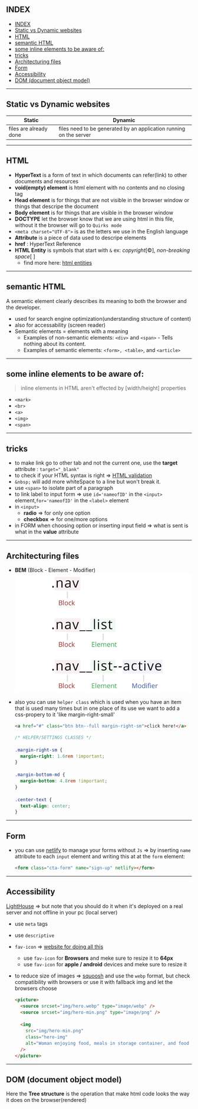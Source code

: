## INDEX

- [INDEX](#index)
- [Static vs Dynamic websites](#static-vs-dynamic-websites)
- [HTML](#html)
- [semantic HTML](#semantic-html)
- [some inline elements to be aware of:](#some-inline-elements-to-be-aware-of)
- [tricks](#tricks)
- [Architecturing files](#architecturing-files)
- [Form](#form)
- [Accessibility](#accessibility)
- [DOM (document object model)](#dom-document-object-model)

---

## Static vs Dynamic websites

| Static                 | Dynamic                                                            |
| ---------------------- | ------------------------------------------------------------------ |
| files are already done | files need to be generated by an application running on the server |

---

## HTML

- **HyperText** is a form of text in which documents can refer(link) to other documents and resources
- **void(empty) element** is html element with no contents and no closing tag
- **Head element** is for things that are not visible in the browser window or things that descripe the document
- **Body element** is for things that are visible in the browser window
- **DOCTYPE** let the browser know that we are using html in this file, without it the browser will go to `Quirks mode`
- `<meta charset="UTF-8">` is as the letters we use in the English language
- **Attribute** is a piece of data used to descripe elements
- **href** : HyperText Reference
- **HTML Entity** is symbols that start with `&` ex: _copyright_[&copy;], _non-breaking space_[&nbsp;]
  - find more here: [html entities](https://www.w3schools.com/html/html_entities.asp)

---

## semantic HTML

A semantic element clearly describes its meaning to both the browser and the developer.

- used for search engine optimization(understanding structure of content)
- also for accessability (screen reader)
- Semantic elements = elements with a meaning
  - Examples of non-semantic elements: `<div>` and `<span>` - Tells nothing about its content.
  - Examples of semantic elements: `<form>, <table>`, and `<article>`

---

## some inline elements to be aware of:

> inline elements in HTML aren't effected by [width/height] properties

- `<mark>`
- `<br>`
- `<a>`
- `<img>`
- `<span>`

---

## tricks

- to make link go to other tab and not the current one, use the **target** attribute : `target="_blank"`
- to check if your HTML syntax is right => [HTML validation](https://validator.w3.org/)
- `&nbsp;` will add more whiteSpace to a line but won't break it.
- use `<span>` to isolate part of a paragraph
- to link label to input form => use `id='nameofID'` in the `<input>` element,`for='nameofID'` in the `<label>` element
- in `<input>`
  - **radio** => for only one option
  - **checkbox** => for one/more options
- in FORM when choosing option or inserting input field => what is sent is what in the **value** attribute

---

## Architecturing files

- **BEM** (Block - Element - Modifier)
  ![bem](./img/bem.jpg)

- also you can use `helper class` which is used when you have an item that is used many times but in one place of its use we want to add a css-propery to it 'like margin-right-small'

  ```html
  <a href="#" class="btn btn--full margin-right-sm">click here!</a>
  ```

  ```css
  /* HELPER/SETTINGS CLASSES */

  .margin-right-sm {
    margin-right: 1.6rem !important;
  }

  .margin-bottom-md {
    margin-bottom: 4.8rem !important;
  }

  .center-text {
    text-align: center;
  }
  ```

---

## Form

- you can use [netlify](https://www.netlify.com/) to manage your forms without `Js` => by inserting `name` attribute to each `input` element and writing this at at the `form` element:
  ```html
  <form class="cta-form" name="sign-up" netlify></form>
  ```

---

## Accessibility

[LightHouse](https://developers.google.com/web/tools/lighthouse) => but note that you should do it when it's deployed on a real server and not offline in your pc (local server)

- use `meta` tags
- use `descriptive`
- `fav-icon` => [website for doing all this](https://www.favicon-generator.org/)

  - use `fav-icon` for **Browsers** and meke sure to resize it to **64px**
  - use `fav-icon` for **apple / android** devices and meke sure to resize it

- to reduce size of images => [squoosh](https://squoosh.app/) and use the `webp` format, but check compatibility with browsers or use it with fallback img and let the browsers choose

  ```html
  <picture>
    <source srcset="img/hero.webp" type="image/webp" />
    <source srcset="img/hero-min.png" type="image/png" />

    <img
      src="img/hero-min.png"
      class="hero-img"
      alt="Woman enjoying food, meals in storage container, and food bowls on a table"
    />
  </picture>
  ```

---

## DOM (document object model)

Here the **Tree structure** is the operation that make html code looks the way it does on the browser(rendered)
